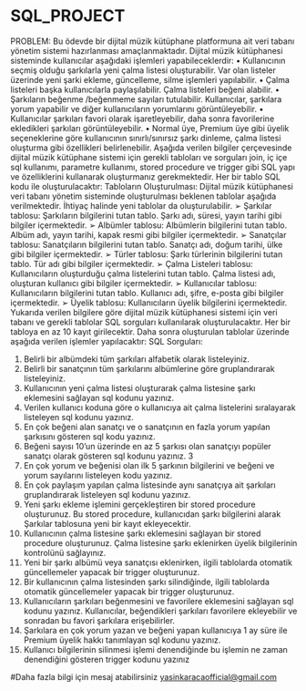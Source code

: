 # SQL_PROJECT
PROBLEM:
Bu ödevde bir dijital müzik kütüphane platformuna ait veri tabanı yönetim sistemi hazırlanması 
amaçlanmaktadır. 
Dijital müzik kütüphanesi sisteminde kullanıcılar aşağıdaki işlemleri yapabileceklerdir:
• Kullanıcının seçmiş olduğu şarkılarla yeni çalma listesi oluşturabilir. Var olan listeler üzerinde yeni 
şarki ekleme, güncelleme, silme işlemleri yapılabilir.
• Çalma listeleri başka kullanıcılarla paylaşılabilir. Çalma listeleri beğeni alabilir.
• Şarkıların beğenme /beğenmeme sayıları tutulabilir. Kullanıcılar, şarkılara yorum yapabilir ve diğer 
kullanıcıların yorumlarını görüntüleyebilir.
• Kullanıcılar şarkıları favori olarak işaretleyebilir, daha sonra favorilerine ekledikleri şarkıları 
görüntüleyebilir.
• Normal üye, Premium üye gibi üyelik seçeneklerine göre kullanıcının sınırlı/sınırsız şarkı dinleme, 
çalma listesi oluşturma gibi özellikleri belirlenebilir. 
Aşağıda verilen bilgiler çerçevesinde dijital müzik kütüphane sistemi için gerekli tabloları ve sorguları 
join, iç içe sql kullanımı, parametre kullanımı, stored procedure ve trigger gibi SQL yapı ve özelliklerini
kullanarak oluşturmanız gerekmektedir. Her bir tablo SQL kodu ile oluşturulacaktır:
Tabloların Oluşturulması:
Dijital müzik kütüphanesi veri tabanı yönetim sisteminde oluşturulması beklenen tablolar aşağıda 
verilmektedir. İhtiyaç halinde yeni tablolar da oluşturulabilir.
➢ Şarkılar tablosu: Şarkıların bilgilerini tutan tablo. Şarkı adı, süresi, yayın tarihi gibi bilgiler 
içermektedir.
➢ Albümler tablosu: Albümlerin bilgilerini tutan tablo. Albüm adı, yayın tarihi, kapak resmi gibi bilgiler 
içermektedir.
➢ Sanatçılar tablosu: Sanatçıların bilgilerini tutan tablo. Sanatçı adı, doğum tarihi, ülke gibi bilgiler 
içermektedir.
➢ Türler tablosu: Şarkı türlerinin bilgilerini tutan tablo. Tür adı gibi bilgiler içermektedir.
➢ Çalma Listeleri tablosu: Kullanıcıların oluşturduğu çalma listelerini tutan tablo. Çalma listesi adı, 
oluşturan kullanıcı gibi bilgiler içermektedir.
➢ Kullanıcılar tablosu: Kullanıcıların bilgilerini tutan tablo. Kullanıcı adı, şifre, e-posta gibi bilgiler 
içermektedir.
➢ Üyelik tablosu: Kullanıcıların üyelik bilgilerini içermektedir.
Yukarıda verilen bilgilere göre dijital müzik kütüphanesi sistemi için veri tabanı ve gerekli tablolar SQL 
sorguları kullanılarak oluşturulacaktır. Her bir tabloya en az 10 kayıt girilecektir. Daha sonra oluşturulan 
tablolar üzerinde aşağıda verilen işlemler yapılacaktır:
SQL Sorguları:
1. Belirli bir albümdeki tüm şarkıları alfabetik olarak listeleyiniz.
2. Belirli bir sanatçının tüm şarkılarını albümlerine göre gruplandırarak listeleyiniz.
3. Kullanıcının yeni çalma listesi oluşturarak çalma listesine şarkı eklemesini sağlayan sql kodunu yazınız.
4. Verilen kullanıcı koduna göre o kullanıcıya ait çalma listelerini sıralayarak listeleyen sql kodunu yazınız.
5. En çok beğeni alan sanatçı ve o sanatçının en fazla yorum yapılan şarkısını gösteren sql kodu yazınız.
6. Beğeni sayısı 10’un üzerinde en az 5 şarkısı olan sanatçıyı popüler sanatçı olarak gösteren sql kodunu 
yazınız.
3
7. En çok yorum ve beğenisi olan ilk 5 şarkının bilgilerini ve beğeni ve yorum sayılarını listeleyen kodu 
yazınız.
8. En çok paylaşım yapılan çalma listesinde aynı sanatçıya ait şarkıları gruplandırarak listeleyen sql kodunu 
yazınız.
9. Yeni şarkı ekleme işlemini gerçekleştiren bir stored procedure oluşturunuz. Bu stored procedure, 
kullanıcıdan şarkı bilgilerini alarak Şarkılar tablosuna yeni bir kayıt ekleyecektir.
10. Kullanıcının çalma listesine şarkı eklemesini sağlayan bir stored procedure oluşturunuz. Çalma listesine 
şarkı eklenirken üyelik bilgilerinin kontrolünü sağlayınız.
11. Yeni bir şarkı albümü veya sanatçısı eklenirken, ilgili tablolarda otomatik güncellemeler yapacak bir 
trigger oluşturunuz.
12. Bir kullanıcının çalma listesinden şarkı silindiğinde, ilgili tablolarda otomatik güncellemeler yapacak bir 
trigger oluşturunuz.
13. Kullanıcıların şarkıları beğenmesini ve favorilere eklemesini sağlayan sql kodunu yazınız. Kullanıcılar, 
beğendikleri şarkıları favorilere ekleyebilir ve sonradan bu favori şarkılara erişebilirler.
14. Şarkılara en çok yorum yazan ve beğeni yapan kullanıcıya 1 ay süre ile Premium üyelik hakkı tanımlayan 
sql kodunu yazınız.
15. Kullanıcı bilgilerinin silinmesi işlemi denendiğinde bu işlemin ne zaman denendiğini gösteren trigger 
kodunu yazınız

#Daha fazla bilgi için mesaj atabilirsiniz yasinkaracaofficial@gmail.com
